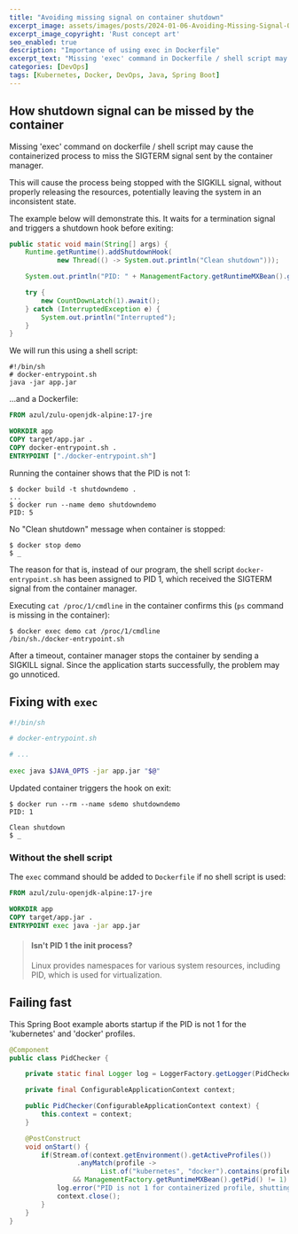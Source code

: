 ```yaml
---
title: "Avoiding missing signal on container shutdown"
excerpt_image: assets/images/posts/2024-01-06-Avoiding-Missing-Signal-On-Container-Shutdown/Shipwreck_Concept_c.webp
excerpt_image_copyright: 'Rust concept art'
seo_enabled: true
description: "Importance of using exec in Dockerfile"
excerpt_text: "Missing 'exec' command in Dockerfile / shell script may cause the containerized process to miss the SIGTERM signal"
categories: [DevOps]
tags: [Kubernetes, Docker, DevOps, Java, Spring Boot]
---
```


## How shutdown signal can be missed by the container 

Missing 'exec' command on dockerfile / shell script may cause the containerized process to miss the SIGTERM signal sent by the container manager.

This will cause the process being stopped with the SIGKILL signal, without properly releasing the resources, potentially leaving the system in an inconsistent state.

The example below will demonstrate this. It waits for a termination signal and triggers a shutdown hook before exiting:

```java
public static void main(String[] args) {
    Runtime.getRuntime().addShutdownHook(
            new Thread(() -> System.out.println("Clean shutdown")));

    System.out.println("PID: " + ManagementFactory.getRuntimeMXBean().getPid());

    try {
        new CountDownLatch(1).await();
    } catch (InterruptedException e) {
        System.out.println("Interrupted");
    }
}
```

We will run this using a shell script:

```console
#!/bin/sh
# docker-entrypoint.sh
java -jar app.jar
```

...and a Dockerfile: 

```dockerfile
FROM azul/zulu-openjdk-alpine:17-jre

WORKDIR app
COPY target/app.jar .
COPY docker-entrypoint.sh .
ENTRYPOINT ["./docker-entrypoint.sh"]
```

Running the container shows that the PID is not 1: 

```console
$ docker build -t shutdowndemo .
...
$ docker run --name demo shutdowndemo
PID: 5
```

No "Clean shutdown" message when container is stopped: 

```console
$ docker stop demo
$ _
```

The reason for that is, instead of our program, the shell script `docker-entrypoint.sh` has been assigned to PID 1, which received the SIGTERM signal from the container manager.

Executing `cat /proc/1/cmdline` in the container confirms this (`ps` command is missing in the container):

```console
$ docker exec demo cat /proc/1/cmdline
/bin/sh./docker-entrypoint.sh
```

After a timeout, container manager stops the container by sending a SIGKILL signal.
Since the application starts successfully, the problem may go unnoticed.

## Fixing with `exec`

```bash
#!/bin/sh

# docker-entrypoint.sh

# ... 
 
exec java $JAVA_OPTS -jar app.jar "$@"
```

Updated container triggers the hook on exit:

```console
$ docker run --rm --name sdemo shutdowndemo
PID: 1
 
Clean shutdown
$ _
```

### Without the shell script

The `exec` command should be added to `Dockerfile` if no shell script is used: 

```dockerfile
FROM azul/zulu-openjdk-alpine:17-jre

WORKDIR app
COPY target/app.jar .
ENTRYPOINT exec java -jar app.jar
```


>#### Isn't PID 1 the init process?
>Linux provides namespaces for various system resources, including PID, which is used for virtualization.

## Failing fast

This Spring Boot example aborts startup if the PID is not 1 for the 'kubernetes' and 'docker' profiles.

```java
@Component
public class PidChecker {

    private static final Logger log = LoggerFactory.getLogger(PidChecker.class);

    private final ConfigurableApplicationContext context;

    public PidChecker(ConfigurableApplicationContext context) {
        this.context = context;
    }

    @PostConstruct
    void onStart() {
        if(Stream.of(context.getEnvironment().getActiveProfiles())
                 .anyMatch(profile -> 
                       List.of("kubernetes", "docker").contains(profile))
                && ManagementFactory.getRuntimeMXBean().getPid() != 1) {
            log.error("PID is not 1 for containerized profile, shutting down");
            context.close();
        }
    }
}
```
